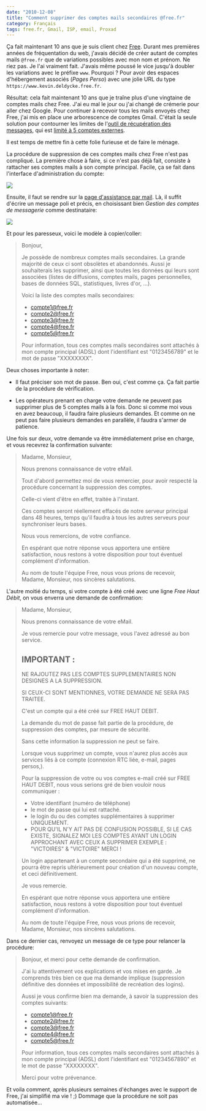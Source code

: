 ```yaml
---
date: "2010-12-08"
title: "Comment supprimer des comptes mails secondaires @free.fr"
category: Français
tags: free.fr, Gmail, ISP, email, Proxad
---
```


Ça fait maintenant 10 ans que je suis client chez [Free](https://free.fr). Durant mes premières années de fréquentation du web, j'avais décidé de créer autant de comptes mails `@free.fr` que de variations possibles avec mon nom et prénom. Ne riez pas. Je l'ai vraiment fait. J'avais même poussé le vice jusqu'à doubler les variations avec le préfixe `www`. Pourquoi&nbsp;? Pour avoir des espaces d'hébergement associés (_Pages Perso_) avec une jolie URL du type `https://www.kevin.deldycke.free.fr`.

Résultat: cela fait maintenant 10 ans que je traîne plus d'une vingtaine de comptes mails chez Free. J'ai eu mal le jour ou j'ai changé de crémerie pour aller chez Google. Pour continuer à recevoir tous les mails envoyés chez Free, j'ai mis en place une arborescence de comptes Gmail. C'était la seule solution pour contourner les limites de l'[outil de récupération des messages](https://mail.google.com/support/bin/answer.py?answer=21288), qui est [limité à 5 comptes externes](https://kb.mozillazine.org/Using_Gmail_with_Thunderbird_and_Mozilla_Suite#Mail_fetcher).

Il est temps de mettre fin à cette folie furieuse et de faire le ménage.

La procédure de suppression de ces comptes mails chez Free n'est pas compliqué. La première chose à faire, si ce n'est pas déjà fait, consiste à rattacher ses comptes mails à son compte principal. Facile, ça se fait dans l'interface d'administration du compte:

![]({attach}rattacher-compte-mail.png)

Ensuite, il faut se rendre sur la [page d'assistance par mail](https://www.free.fr/assistance/mail.html). Là, il suffit d'écrire un message poli et précis, en choisissant bien _Gestion des comptes de messagerie_ comme destinataire:

![]({attach}free-assistance-mail.png)

Et pour les paresseux, voici le modèle à copier/coller:

> Bonjour,
> 
> Je possède de nombreux comptes mails secondaires. La grande majorité de ceux ci sont obsolètes et abandonnés. Aussi je souhaiterais les supprimer, ainsi que toutes les données qui leurs sont associées (listes de diffusions, comptes mails, pages personnelles, bases de données SQL, statistiques, livres d'or, ...).
> 
> Voici la liste des comptes mails secondaires:
>   * compte1@free.fr
>   * compte2@free.fr
>   * compte3@free.fr
>   * compte4@free.fr
>   * compte5@free.fr
> 
> Pour information, tous ces comptes mails secondaires sont attachés à mon compte principal (ADSL) dont l'identifiant est "0123456789" et le mot de passe "XXXXXXXX".

Deux choses importante à noter:

  * Il faut préciser son mot de passe. Ben oui, c'est comme ça. Ça fait partie de la procédure de vérification.

  * Les opérateurs prenant en charge votre demande ne peuvent pas supprimer plus de 5 comptes mails à la fois. Donc si comme moi vous en avez beaucoup, il faudra faire plusieurs demandes. Et comme on ne peut pas faire plusieurs demandes en parallèle, il faudra s'armer de patience.

Une fois sur deux, votre demande va être immédiatement prise en charge, et vous recevrez la confirmation suivante:

> Madame, Monsieur,
> 
> Nous prenons connaissance de votre eMail.
> 
> Tout d'abord permettez moi de vous remercier, pour avoir respecté la procédure concernant la suppression des comptes.
> 
> Celle-ci vient d'être en effet, traitée à l'instant.
> 
> Ces comptes seront réellement effacés de notre serveur principal dans 48 heures, temps qu'il faudra à tous les autres serveurs pour synchroniser leurs bases.
> 
> Nous vous remercions, de votre confiance.
> 
> En espérant que notre réponse vous apportera une entière satisfaction, nous restons à votre disposition pour tout éventuel complément d'information.
> 
> Au nom de toute l'équipe Free, nous vous prions de recevoir, Madame, Monsieur, nos sincères salutations.

L'autre moitié du temps, si votre compte à été créé avec une ligne _Free Haut Débit_, on vous enverra une demande de confirmation:

> Madame, Monsieur,
> 
> Nous prenons connaissance de votre eMail.
> 
> Je vous remercie pour votre message, vous l'avez adressé au bon service.
> 
> IMPORTANT :
> ----------
> 
> NE RAJOUTEZ PAS LES COMPTES SUPPLEMENTAIRES NON DESIGNES A LA SUPPRESSION.
> 
> SI CEUX-CI SONT MENTIONNES, VOTRE DEMANDE NE SERA PAS TRAITEE.
> 
> C'est un compte qui a été créé sur FREE HAUT DEBIT.
> 
> La demande du mot de passe fait partie de la procédure, de suppression des comptes, par mesure de sécurité.
> 
> Sans cette information la suppression ne peut se faire.
> 
> Lorsque vous supprimez un compte, vous n'aurez plus accès aux services liés à ce compte (connexion RTC liée, e-mail, pages persos,).
> 
> Pour la suppression de votre ou vos comptes e-mail créé sur FREE HAUT DEBIT, nous vous serions gré de bien vouloir nous communiquer :
> - Votre identifiant (numéro de téléphone)
> - le mot de passe qui lui est rattaché.
> - le login du ou des comptes supplémentaires à supprimer UNIQUEMENT.
> - POUR QU'IL N'Y AIT PAS DE CONFUSION POSSIBLE, SI LE CAS EXISTE, SIGNALEZ MOI LES COMPTES AYANT UN LOGIN APPROCHANT AVEC CEUX A SUPPRIMER EXEMPLE : "VICTOIRES" & "VICTOIRE" MERCI !
> 
> Un login appartenant à un compte secondaire qui a été supprimé, ne pourra être repris ultérieurement pour création d'un nouveau compte, et ceci définitivement.
> 
> Je vous remercie.
> 
> En espérant que notre réponse vous apportera une entière satisfaction, nous restons à votre disposition pour tout éventuel complément d'information.
> 
> Au nom de toute l'équipe Free, nous vous prions de recevoir, Madame, Monsieur, nos sincères salutations.

Dans ce dernier cas, renvoyez un message de ce type pour relancer la procédure:

> Bonjour, et merci pour cette demande de confirmation.
> 
> J'ai lu attentivement vos explications et vos mises en garde. Je comprends très bien ce que ma demande implique (suppression définitive des données et impossibilité de recréation des logins).
> 
> Aussi je vous confirme bien ma demande, à savoir la suppression des comptes suivants:
>   * compte1@free.fr
>   * compte2@free.fr
>   * compte3@free.fr
>   * compte4@free.fr
>   * compte5@free.fr
> 
> Pour information, tous ces comptes mails secondaires sont attachés à mon compte principal (ADSL) dont l'identifiant est "01234567890" et le mot de passe "XXXXXXXX".
> 
> Merci pour votre prévenance.

Et voila comment, après plusieurs semaines d'échanges avec le support de Free, j'ai simplifié ma vie&nbsp;! ;) Dommage que la procédure ne soit pas automatisée...
